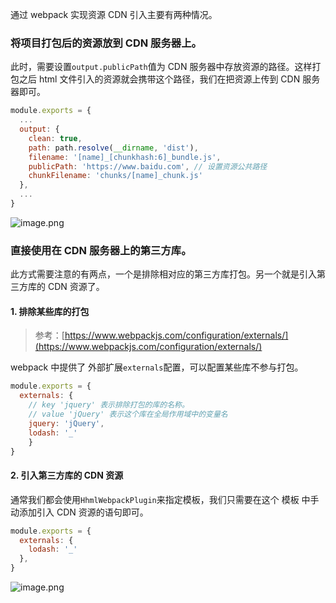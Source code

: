 通过 webpack 实现资源 CDN 引入主要有两种情况。
### 将项目打包后的资源放到 CDN 服务器上。
此时，需要设置`output.publicPath`值为 CDN 服务器中存放资源的路径。这样打包之后 html 文件引入的资源就会携带这个路径，我们在把资源上传到 CDN 服务器即可。
```javascript
module.exports = {
  ...
  output: {
    clean: true,
    path: path.resolve(__dirname, 'dist'),
    filename: '[name]_[chunkhash:6]_bundle.js',
    publicPath: 'https://www.baidu.com', // 设置资源公共路径
    chunkFilename: 'chunks/[name]_chunk.js'
  },
  ...
}
```
![image.png](/webpack/1688540143784-951b3524-0883-43eb-9d17-3bc709c25381.png)
### 直接使用在 CDN 服务器上的第三方库。
此方式需要注意的有两点，一个是排除相对应的第三方库打包。另一个就是引入第三方库的 CDN 资源了。
#### 1. 排除某些库的打包
> 参考：[https://www.webpackjs.com/configuration/externals/](https://www.webpackjs.com/configuration/externals/)

webpack 中提供了 外部扩展`externals`配置，可以配置某些库不参与打包。
```javascript
module.exports = {
  externals: {
  	// key 'jquery' 表示排除打包的库的名称。
    // value 'jQuery' 表示这个库在全局作用域中的变量名
    jquery: 'jQuery',
    lodash: '_'
	}
}
```
#### 2. 引入第三方库的 CDN 资源
通常我们都会使用`HhmlWebpackPlugin`来指定模板，我们只需要在这个 模板 中手动添加引入 CDN 资源的语句即可。
```javascript
module.exports = {
  externals: {
    lodash: '_'
  },
}
```
![image.png](/webpack/1688541469841-25fbe96a-bfab-42d6-b42b-e5dfe07f3289.png)

